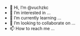 - 👋 Hi, I’m @vuchzkc
- 👀 I’m interested in ...
- 🌱 I’m currently learning ...
- 💞️ I’m looking to collaborate on ...
- 📫 How to reach me ...

<!---
vuchzkc/vuchzkc is a ✨ special ✨ repository because its `README.md` (this file) appears on your GitHub profile.
You can click the Preview link to take a look at your changes.
--->
